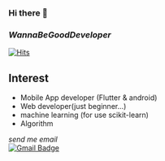### Hi there 👋
### *WannaBeGoodDeveloper*
[![Hits](https://hits.seeyoufarm.com/api/count/incr/badge.svg?url=https%3A%2F%2Fgithub.com%2FYoon-Haeng-Heo&count_bg=%2379C83D&title_bg=%23555555&title=hits&edge_flat=false)](https://hits.seeyoufarm.com)
## Interest

+ Mobile App developer (Flutter & android)
+ Web developer(just beginner...)
+ machine learning (for use scikit-learn)
+ Algorithm

<!--
**Yoon-Haeng-Heo/Yoon-Haeng-Heo** is a ✨ _special_ ✨ repository because its `README.md` (this file) appears on your GitHub profile.

Here are some ideas to get you started:

- 🔭 I’m currently working on ...
- 🌱 I’m currently learning ...
- 👯 I’m looking to collaborate on ...
- 🤔 I’m looking for help with ...
- 💬 Ask me about ...
- 📫 How to reach me: ...
- 😄 Pronouns: ...
- ⚡ Fun fact: ...
-->

*send me email*<br>
  [![Gmail Badge](https://img.shields.io/badge/Gmail-d14836?style=flat-square&logo=Gmail&logoColor=white&link=mailto:submailid96@gmail.com)](mailto:submailid96@gmail.com)
